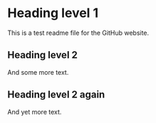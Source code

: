 # Heading level 1

This is a test readme file for the GitHub website.

## Heading level 2

And some more text.

## Heading level 2 again

And yet more text.
